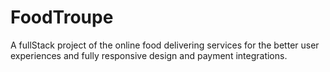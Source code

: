 # FoodTroupe
A fullStack project of the online food delivering services for the better user experiences and fully responsive design and payment integrations. 
